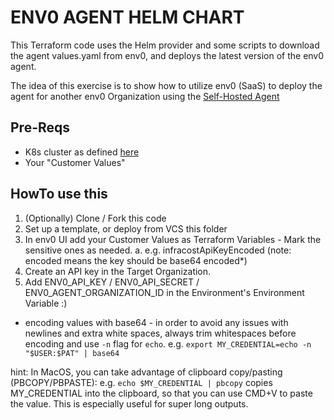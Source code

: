 # ENV0 AGENT HELM CHART

This Terraform code uses the Helm provider and some scripts to download the agent values.yaml from env0, and deploys the latest version of the env0 agent.

The idea of this exercise is to show how to utilize env0 (SaaS) to deploy the agent for another env0 Organization using the [Self-Hosted Agent](https://docs.env0.com/docs/self-hosted-kubernetes-agent)

## Pre-Reqs
* K8s cluster as defined [here](https://docs.env0.com/docs/self-hosted-kubernetes-agent)
* Your "Customer Values"

## HowTo use this
1. (Optionally) Clone / Fork this code
2. Set up a template, or deploy from VCS this folder
3. In env0 UI add your Customer Values as Terraform Variables - Mark the sensitive ones as needed.
  a.  e.g. infracostApiKeyEncoded (note: encoded means the key should be base64 encoded*)
4. Create an API key in the Target Organization. 
5. Add ENV0_API_KEY / ENV0_API_SECRET / ENV0_AGENT_ORGANIZATION_ID in the Environment's Environment Variable :)

* encoding values with base64 - in order to avoid any issues with newlines and extra white spaces, always trim whitespaces before encoding and use `-n` flag for `echo`.  e.g. `export MY_CREDENTIAL=echo -n "$USER:$PAT" | base64`

hint: In MacOS, you can take advantage of clipboard copy/pasting (PBCOPY/PBPASTE): 
e.g.  `echo $MY_CREDENTIAL | pbcopy` copies MY_CREDENTIAL into the clipboard, so that you can use CMD+V to paste the value.  This is especially useful for super long outputs.

